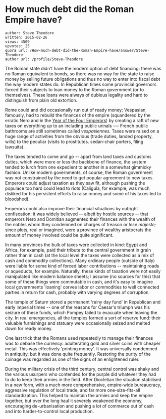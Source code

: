 # How much debt did the Roman Empire have?

	author: Steve Theodore
	written: 2015-02-26
	views: 4509
	upvotes: 25
	quora url: /How-much-debt-did-the-Roman-Empire-have/answer/Steve-Theodore
	author url: /profile/Steve-Theodore


The Roman state didn't have the modern option of debt financing: there was no Roman equivalent to bonds, so there was no way for the state to raise money by selling future obligations and thus no way to enter into fiscal debt the way modern states do. In Republican times some provincial governors forced their subjects to loan money to the Roman government (or to themselves). These loans were always of dubious legality and hard to distinguish from plain old extortion. 

Rome could and did occasionally run out of ready money; Vespasian, famously, had to rebuild the finances of the empire (squandered by the erratic Nero and in the [Year of the Four Emperors](http://en.wikipedia.org/wiki/Year_of_the_Four_Emperors)) by creating a raft of new taxes on everything up to an including public urinals --- French public bathrooms are still sometimes called _vespasiennes._ Taxes were raised on a huge range of activities from the obvious (trade duties, landed property, wills) to the peculiar (visits to prostitutes. sedan-chair porters, filing lawsuits). 

The taxes tended to come and go -- apart from land taxes and customs duties, which were more or less the backbone of finance, the system tended to lurch from one expedient to another in a somewhat gimmicky fashion. Unlike modern governments, of course, the Roman government was not constrained by the need to get popular agreement to new taxes. Emperors could adjust taxation as they saw fit, although pushing the populace too hard could lead to riots (Caligula, for example, was much disliked for his persistent efforts to raise money and some of his taxes led to bloodshed). 

Emperors could also improve their financial situations by outright confiscation: it was widely believed -- albeit by hostile sources -- that emperors Nero and Domitian augmented their finances with the wealth of the nobles whom they condemned on charges of treason or _lese majeste;_ since plots, real or imagined, were a province of wealthy aristocrats the amount of money involved could be quite significant. 

In many provinces the bulk of taxes were collected in kind: Egypt and Africa, for example, paid their tribute to the central government in grain rather than in cash (at the local level the taxes were collected as a mix of cash and commodity collections). Many ordinary people (outside of Italy) were liable for some kind of forced labor contributions -- maintaining roads or aqueducts, for example. Naturally, these kinds of taxation were not easily manipulated like modern balance sheets; I assume (no sources for this) that some of these things were commutable in cash, and it's easy to imagine local governments 'loaning' corvee labor or commodities to well connected parties in return for cash, probably with varying degrees of corruption. 

 The temple of Saturn stored a permanent 'rainy day fund' in Republican and early imperial times -- one of the reasons for Caesar's triumph was his seizure of these funds, which Pompey failed to evacuate when leaving the city. In real emergencies, all the temples formed a sort of reserve fund: their valuable furnishings and statuary were occasionally seized and melted down for ready money. 

One last trick that the Romans used repeatedly to manage their finances was to debase the currency: adulterating gold and silver coins with cheaper metal. This was effectively 'printing money'. It was universally condemned in antiquity, but it was done quite frequently. Restoring the purity of the coinage was regarded as one of the signs of an enlightened ruler. 

During the military crisis of the third century, central control was shaky and the various usurpers who contended for the purple did whatever they had to do to keep their armies in the field. After Diocletian the situation stabilised in a new form, with a much more comprehensive, empire-wide bureaucracy, aggressive regulation of local trade, and far more one-size-fits-all standardization. This helped to maintain the armies and keep the empire together, but over the long haul it severely weakened the economy, encouraging de-urbanisation and pushing a lot of commerce out of cash and into harder-to-control local production.

